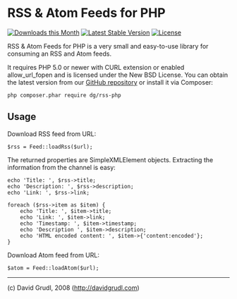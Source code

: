 RSS & Atom Feeds for PHP
========================

[![Downloads this Month](https://img.shields.io/packagist/dm/dg/rss-php.svg)](https://packagist.org/packages/dg/rss-php)
[![Latest Stable Version](https://poser.pugx.org/dg/rss-php/v/stable)](https://github.com/dg/rss-php/releases)
[![License](https://img.shields.io/badge/license-New%20BSD-blue.svg)](https://github.com/dg/rss-php/blob/master/license.md)

RSS & Atom Feeds for PHP is a very small and easy-to-use library for consuming an RSS and Atom feeds.

It requires PHP 5.0 or newer with CURL extension or enabled allow_url_fopen
and is licensed under the New BSD License. You can obtain the latest version from
our [GitHub repository](http://github.com/dg/rss-php) or install it via Composer:

	php composer.phar require dg/rss-php


Usage
-----

Download RSS feed from URL:

	$rss = Feed::loadRss($url);

The returned properties are SimpleXMLElement objects. Extracting
the information from the channel is easy:

	echo 'Title: ', $rss->title;
	echo 'Description: ', $rss->description;
	echo 'Link: ', $rss->link;

	foreach ($rss->item as $item) {
		echo 'Title: ', $item->title;
		echo 'Link: ', $item->link;
		echo 'Timestamp: ', $item->timestamp;
		echo 'Description ', $item->description;
		echo 'HTML encoded content: ', $item->{'content:encoded'};
	}

Download Atom feed from URL:

	$atom = Feed::loadAtom($url);



-----
(c) David Grudl, 2008 (http://davidgrudl.com)
